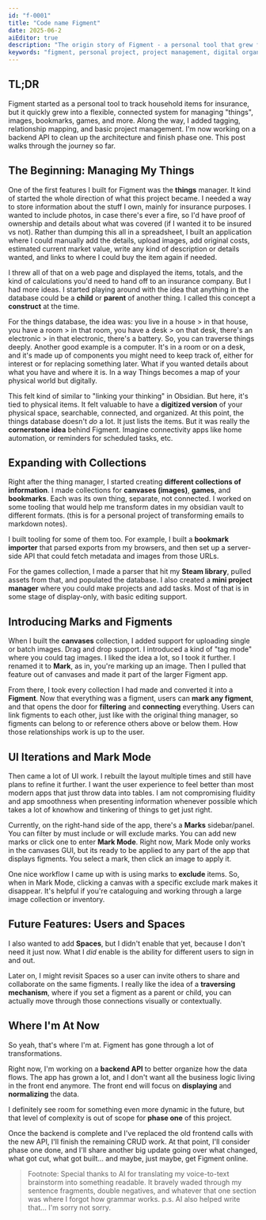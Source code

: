 ```yaml
---
id: "f-0001"
title: "Code name Figment"
date: 2025-06-2
aiEditor: true
description: "The origin story of Figment - a personal tool that grew from managing household items for insurance into a flexible system for tracking things, images, bookmarks, games, and projects with connected relationships."
keywords: "figment, personal project, project management, digital organization, household inventory, tagging system, connected data"
---
```


## TL;DR 

Figment started as a personal tool to track household items for insurance, but it quickly grew into a flexible, connected system for managing "things", images, bookmarks, games, and more. Along the way, I added tagging, relationship mapping, and basic project management. I'm now working on a backend API to clean up the architecture and finish phase one. This post walks through the journey so far.

## The Beginning: Managing My Things

One of the first features I built for Figment was the **things** manager. It kind of started the whole direction of what this project became. I needed a way to store information about the stuff I own, mainly for insurance purposes. I wanted to include photos, in case there's ever a fire, so I'd have proof of ownership and details about what was covered (if I wanted it to be insured vs not). Rather than dumping this all in a spreadsheet, I built an application where I could manually add the details, upload images, add original costs, estimated current market value, write any kind of description or details wanted, and links to where I could buy the item again if needed.

I threw all of that on a web page and displayed the items, totals, and the kind of calculations you'd need to hand off to an insurance company. But I had more ideas. I started playing around with the idea that anything in the database could be a **child** or **parent** of another thing. I called this concept a **construct** at the time.

For the things database, the idea was: you live in a house > in that house, you have a room > in that room, you have a desk > on that desk, there's an electronic > in that electronic, there's a battery. So, you can traverse things deeply. Another good example is a computer. It's in a room or on a desk, and it's made up of components you might need to keep track of, either for interest or for replacing something later. What if you wanted details about what you have and where it is. In a way Things becomes a map of your physical world but digitally.

This felt kind of similar to "linking your thinking" in Obsidian. But here, it's tied to physical items. It felt valuable to have a **digitized version** of your physical space, searchable, connected, and organized. At this point, the things database doesn't *do* a lot. It just lists the items. But it was really the **cornerstone idea** behind Figment. Imagine connectivity apps like home automation, or reminders for scheduled tasks, etc.

## Expanding with Collections

Right after the thing manager, I started creating **different collections of information**. I made collections for **canvases (images)**, **games**, and **bookmarks**. Each was its own thing, separate, not connected. I worked on some tooling that would help me transform dates in my obsidian vault to different formats. (this is for a personal project of transforming emails to markdown notes).

I built tooling for some of them too. For example, I built a **bookmark importer** that parsed exports from my browsers, and then set up a server-side API that could fetch metadata and images from those URLs.

For the games collection, I made a parser that hit my **Steam library**, pulled assets from that, and populated the database. I also created a **mini project manager** where you could make projects and add tasks. Most of that is in some stage of display-only, with basic editing support.


## Introducing Marks and Figments

When I built the **canvases** collection, I added support for uploading single or batch images. Drag and drop support. I introduced a kind of "tag mode" where you could tag images. I liked the idea a lot, so I took it further. I renamed it to **Mark**, as in, you're marking up an image. Then I pulled that feature out of canvases and made it part of the larger Figment app.

From there, I took every collection I had made and converted it into a **Figment**. Now that everything was a figment, users can **mark any figment**, and that opens the door for **filtering** and **connecting** everything. Users can link figments to each other, just like with the original thing manager, so figments can belong to or reference others above or below them. How those relationships work is up to the user.


## UI Iterations and Mark Mode

Then came a lot of UI work. I rebuilt the layout multiple times and still have plans to refine it further. I want the user experience to feel better than most modern apps that just throw data into tables. I am not compromising fluidity and app smoothness when presenting information whenever possible which takes a lot of knowhow and tinkering of things to get just right.

Currently, on the right-hand side of the app, there's a **Marks** sidebar/panel. You can filter by must include or will exclude marks. You can add new marks or click one to enter **Mark Mode**. Right now, Mark Mode only works in the canvases GUI, but its ready to be applied to any part of the app that displays figments. You select a mark, then click an image to apply it.

One nice workflow I came up with is using marks to **exclude** items. So, when in Mark Mode, clicking a canvas with a specific exclude mark makes it disappear. It's helpful if you're cataloguing and working through a large image collection or inventory.


## Future Features: Users and Spaces

I also wanted to add **Spaces**, but I didn't enable that yet, because I don't need it just now. What I *did* enable is the ability for different users to sign in and out.

Later on, I might revisit Spaces so a user can invite others to share and collaborate on the same figments. I really like the idea of a **traversing mechanism**, where if you set a figment as a parent or child, you can actually move through those connections visually or contextually.


## Where I'm At Now

So yeah, that's where I'm at. Figment has gone through a lot of transformations.

Right now, I'm working on a **backend API** to better organize how the data flows. The app has grown a lot, and I don't want all the business logic living in the front end anymore. The front end will focus on **displaying** and **normalizing** the data.

I definitely see room for something even more dynamic in the future, but that level of complexity is out of scope for **phase one** of this project.

Once the backend is complete and I've replaced the old frontend calls with the new API, I'll finish the remaining CRUD work. At that point, I'll consider phase one done, and I'll share another big update going over what changed, what got cut, what got built... and maybe, just maybe, get Figment online.

> Footnote: Special thanks to AI for translating my voice-to-text brainstorm into something readable. It bravely waded through my sentence fragments, double negatives, and whatever that one section was where I forgot how grammar works. p.s. AI also helped write that... I'm sorry not sorry.

